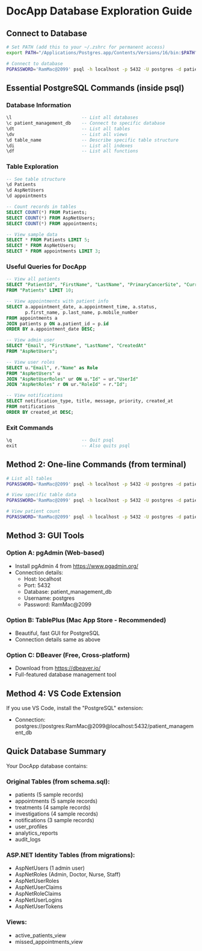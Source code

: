 # DocApp Database Exploration Guide

## Connect to Database
```bash
# Set PATH (add this to your ~/.zshrc for permanent access)
export PATH="/Applications/Postgres.app/Contents/Versions/16/bin:$PATH"

# Connect to database
PGPASSWORD='RamMac@2099' psql -h localhost -p 5432 -U postgres -d patient_management_db
```

## Essential PostgreSQL Commands (inside psql)

### Database Information
```sql
\l                          -- List all databases
\c patient_management_db    -- Connect to specific database
\dt                         -- List all tables
\dv                         -- List all views
\d table_name               -- Describe specific table structure
\di                         -- List all indexes
\df                         -- List all functions
```

### Table Exploration
```sql
-- See table structure
\d Patients
\d AspNetUsers
\d appointments

-- Count records in tables
SELECT COUNT(*) FROM Patients;
SELECT COUNT(*) FROM AspNetUsers;
SELECT COUNT(*) FROM appointments;

-- View sample data
SELECT * FROM Patients LIMIT 5;
SELECT * FROM AspNetUsers;
SELECT * FROM appointments LIMIT 3;
```

### Useful Queries for DocApp
```sql
-- View all patients
SELECT "PatientId", "FirstName", "LastName", "PrimaryCancerSite", "CurrentStatus" 
FROM "Patients" LIMIT 10;

-- View appointments with patient info
SELECT a.appointment_date, a.appointment_time, a.status, 
       p.first_name, p.last_name, p.mobile_number
FROM appointments a 
JOIN patients p ON a.patient_id = p.id
ORDER BY a.appointment_date DESC;

-- View admin user
SELECT "Email", "FirstName", "LastName", "CreatedAt" 
FROM "AspNetUsers";

-- View user roles
SELECT u."Email", r."Name" as Role
FROM "AspNetUsers" u
JOIN "AspNetUserRoles" ur ON u."Id" = ur."UserId" 
JOIN "AspNetRoles" r ON ur."RoleId" = r."Id";

-- View notifications
SELECT notification_type, title, message, priority, created_at
FROM notifications
ORDER BY created_at DESC;
```

### Exit Commands
```sql
\q                          -- Quit psql
exit                        -- Also quits psql
```

## Method 2: One-line Commands (from terminal)
```bash
# List all tables
PGPASSWORD='RamMac@2099' psql -h localhost -p 5432 -U postgres -d patient_management_db -c "\dt"

# View specific table data
PGPASSWORD='RamMac@2099' psql -h localhost -p 5432 -U postgres -d patient_management_db -c "SELECT * FROM \"AspNetUsers\";"

# View patient count
PGPASSWORD='RamMac@2099' psql -h localhost -p 5432 -U postgres -d patient_management_db -c "SELECT COUNT(*) as patient_count FROM patients;"
```

## Method 3: GUI Tools

### Option A: pgAdmin (Web-based)
- Install pgAdmin 4 from https://www.pgadmin.org/
- Connection details:
  - Host: localhost
  - Port: 5432
  - Database: patient_management_db
  - Username: postgres
  - Password: RamMac@2099

### Option B: TablePlus (Mac App Store - Recommended)
- Beautiful, fast GUI for PostgreSQL
- Connection details same as above

### Option C: DBeaver (Free, Cross-platform)
- Download from https://dbeaver.io/
- Full-featured database management tool

## Method 4: VS Code Extension
If you use VS Code, install the "PostgreSQL" extension:
- Connection: postgres://postgres:RamMac@2099@localhost:5432/patient_management_db

## Quick Database Summary
Your DocApp database contains:

### Original Tables (from schema.sql):
- patients (5 sample records)
- appointments (5 sample records)  
- treatments (4 sample records)
- investigations (4 sample records)
- notifications (3 sample records)
- user_profiles
- analytics_reports
- audit_logs

### ASP.NET Identity Tables (from migrations):
- AspNetUsers (1 admin user)
- AspNetRoles (Admin, Doctor, Nurse, Staff)
- AspNetUserRoles
- AspNetUserClaims
- AspNetRoleClaims
- AspNetUserLogins
- AspNetUserTokens

### Views:
- active_patients_view
- missed_appointments_view
